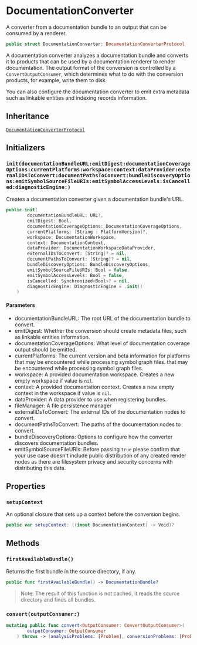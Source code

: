 # DocumentationConverter

A converter from a documentation bundle to an output that can be consumed by a renderer.

``` swift
public struct DocumentationConverter: DocumentationConverterProtocol 
```

A documentation converter analyzes a documentation bundle and converts it to products that can be used by a documentation
renderer to render documentation. The output format of the conversion is controlled by a `ConvertOutputConsumer`, which
determines what to do with the conversion products, for example, write them to disk.

You can also configure the documentation converter to emit extra metadata such as linkable entities and indexing records
information.

## Inheritance

[`DocumentationConverterProtocol`](/DocumentationConverterProtocol)

## Initializers

### `init(documentationBundleURL:emitDigest:documentationCoverageOptions:currentPlatforms:workspace:context:dataProvider:externalIDsToConvert:documentPathsToConvert:bundleDiscoveryOptions:emitSymbolSourceFileURIs:emitSymbolAccessLevels:isCancelled:diagnosticEngine:)`

Creates a documentation converter given a documentation bundle's URL.

``` swift
public init(
        documentationBundleURL: URL?,
        emitDigest: Bool,
        documentationCoverageOptions: DocumentationCoverageOptions,
        currentPlatforms: [String : PlatformVersion]?,
        workspace: DocumentationWorkspace,
        context: DocumentationContext,
        dataProvider: DocumentationWorkspaceDataProvider,
        externalIDsToConvert: [String]? = nil,
        documentPathsToConvert: [String]? = nil,
        bundleDiscoveryOptions: BundleDiscoveryOptions,
        emitSymbolSourceFileURIs: Bool = false,
        emitSymbolAccessLevels: Bool = false,
        isCancelled: Synchronized<Bool>? = nil,
        diagnosticEngine: DiagnosticEngine = .init()
    ) 
```

#### Parameters

  - documentationBundleURL: The root URL of the documentation bundle to convert.
  - emitDigest: Whether the conversion should create metadata files, such as linkable entities information.
  - documentationCoverageOptions: What level of documentation coverage output should be emitted.
  - currentPlatforms: The current version and beta information for platforms that may be encountered while processing symbol graph files. that may be encountered while processing symbol graph files.
  - workspace: A provided documentation workspace. Creates a new empty workspace if value is `nil`.
  - context: A provided documentation context. Creates a new empty context in the workspace if value is `nil`.
  - dataProvider: A data provider to use when registering bundles.
  - fileManager: A file persistence manager
  - externalIDsToConvert: The external IDs of the documentation nodes to convert.
  - documentPathsToConvert: The paths of the documentation nodes to convert.
  - bundleDiscoveryOptions: Options to configure how the converter discovers documentation bundles.
  - emitSymbolSourceFileURIs: Before passing `true` please confirm that your use case doesn't include public
    distribution of any created render nodes as there are filesystem privacy and security
    concerns with distributing this data.

## Properties

### `setupContext`

An optional closure that sets up a context before the conversion begins.

``` swift
public var setupContext: ((inout DocumentationContext) -> Void)?
```

## Methods

### `firstAvailableBundle()`

Returns the first bundle in the source directory, if any.

``` swift
public func firstAvailableBundle() -> DocumentationBundle? 
```

> Note: The result of this function is not cached, it reads the source directory and finds all bundles.

### `convert(outputConsumer:)`

``` swift
mutating public func convert<OutputConsumer: ConvertOutputConsumer>(
        outputConsumer: OutputConsumer
    ) throws -> (analysisProblems: [Problem], conversionProblems: [Problem]) 
```
